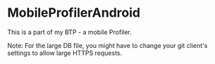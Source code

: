 MobileProfilerAndroid
=====================

This is a part of my BTP - a mobile Profiler.

Note: For the large DB file, you might have to change your git client's settings to allow large HTTPS requests.
